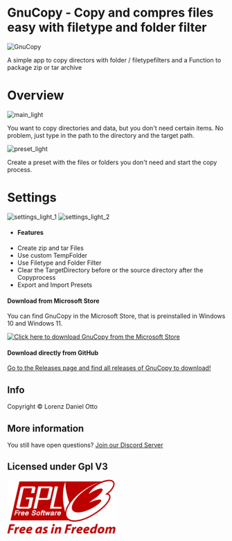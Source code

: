# GnuCopy - Copy and compres files easy with filetype and folder filter

![GnuCopy](https://github.com/neutralezwiebel/GnuCopy/blob/main/GnuCopy.ico)

A simple app to copy directors with folder / filetypefilters
and a Function to package zip or tar archive

# Overview
![main_light](https://github.com/LorenzOnionware/GnuCopy/assets/77418440/2a12ffd1-f47d-4fe9-a0d3-df479569deb1)

You want to copy directories and data,
but you don't need certain items.
No problem, just type in the path to the directory and the target path.

 ![preset_light](https://github.com/LorenzOnionware/GnuCopy/assets/77418440/241cf404-df47-48ec-be8d-9c5a9f6ef2b7)


Create a preset with the files or folders you don't need and start the copy process.

# Settings
![settings_light_1](https://github.com/LorenzOnionware/GnuCopy/assets/77418440/b79a0644-0bad-43f7-a9dc-3621a785f766)
![settings_light_2](https://github.com/LorenzOnionware/GnuCopy/assets/77418440/1e8e6fb1-4b7b-40d4-a749-aa52699c0c22)

- #### Features
 - Create zip and tar Files
 - Use custom TempFolder
 - Use Filetype and Folder Filter
 - Clear the TargetDirectory before or the source directory after the Copyprocess
 - Export and Import Presets

#### Download from Microsoft Store
You can find GnuCopy in the Microsoft Store, that is preinstalled in Windows 10 and Windows 11.

<a href="https://www.microsoft.com/store/productId/9N6Z4PPWZDLS">
  <img src="https://upload.wikimedia.org/wikipedia/commons/f/f7/Get_it_from_Microsoft_Badge.svg" alt="Click here to download GnuCopy from the Microsoft Store" width="250"/>
</a>

#### Download directly from GitHub
[Go to the Releases page and find all releases of GnuCopy to download!]([https://github.com/onionware-github/OnionMedia/releases](https://github.com/LorenzOnionware/GnuCopy/releases))


## Info
Copyright © Lorenz Daniel Otto

 
## More information
You still have open questions? [Join our Discord Server](https://discord.gg/3ahqCzQxs8)


## Licensed under Gpl V3

<img src="https://github.com/LorenzOnionware/GnuCopy/blob/main/Assets/gpl-v3-logo.svg" width="250" valign="middle" margin-right="10"/>
